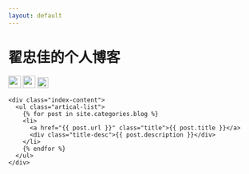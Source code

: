 ```yaml
---
layout: default
---
```


<body>
  <div class="index-wrapper">
    <div class="aside">
      <div class="info-card">
        <h1>翟忠佳的个人博客</h1>
        <a href="http://weibo.com/1944978350/"         target="_blank"><img src="http://www.weibo.com/favicon.ico" alt="" width="25"/></a>
        <a href="https://twitter.com/imust_mr/"         target="_blank"><img src="http://www.twitter.com/favicon.ico" alt="" width="25"/></a>
        <a href="http://instagram.com/rainzhai/"       target="_blank"><img src="http://d36xtkk24g8jdx.cloudfront.net/bluebar/00c6602/images/ico/favicon.ico" alt="" width="22"/></a>
      </div>
      <div id="particles-js"></div>
    </div>

    <div class="index-content">
      <ul class="artical-list">
        {% for post in site.categories.blog %}
        <li>
          <a href="{{ post.url }}" class="title">{{ post.title }}</a>
          <div class="title-desc">{{ post.description }}</div>
        </li>
        {% endfor %}
      </ul>
    </div>
  </div>
</body>
